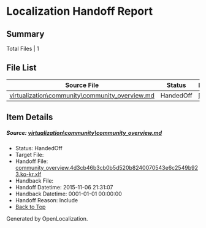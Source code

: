 # <a name='report-top'></a> Localization Handoff Report

## Summary
 Total Files | 1

## File List
 Source File | Status | Details 
 ----------- | ------ | ------- 
 [virtualization\community\community_overview.md](https://github.com/OpenLocalizationOrg/hyperVTest/blob/e020d9cb5927431d053644bd3401c27fd41fbbab/virtualization/community/community_overview.md) | HandedOff | [Details](#443f38b1c2eb5bc09a0ff285f4c70d0d65ff57c894)

## Item Details
##### <a name='443f38b1c2eb5bc09a0ff285f4c70d0d65ff57c894'></a> Source: [virtualization\community\community_overview.md](https://github.com/OpenLocalizationOrg/hyperVTest/blob/e020d9cb5927431d053644bd3401c27fd41fbbab/virtualization/community/community_overview.md)
* Status: HandedOff
* Target File: 
* Handoff File: [community_overview.4d3cb46b3cb0b5d520b8240070543e6c2549b923.ko-kr.xlf](https://github.com/OpenLocalizationOrg/olhandoff/blob/ac116231834b2d1e687f5fcef94a666219235b9b/ol-handoff/OpenLocalizationOrg/hyperVTest.ko-kr/master/community_overview.4d3cb46b3cb0b5d520b8240070543e6c2549b923.ko-kr.xlf)
* Handback File: 
* Handoff Datetime: 2015-11-06 21:31:07
* Handback Datetime: 0001-01-01 00:00:00
* Handoff Reason: Include
* [Back to Top](#report-top)


Generated by OpenLocalization.
